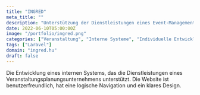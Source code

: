 ```yaml
---
title: "INGRED"
meta_title: ""
description: "Unterstützung der Dienstleistungen eines Event-Management-Unternehmens"
date: 2022-06-10T05:00:00Z
image: "/portfolio/ingred.png"
categories: ["Veranstaltung", "Interne Systeme", "Individuelle Entwicklung"]
tags: ["Laravel"]
domain: "ingred.hu"
draft: false
---
```


Die Entwicklung eines internen Systems, das die Dienstleistungen eines Veranstaltungsplanungsunternehmens unterstützt. Die Website ist benutzerfreundlich, hat eine logische Navigation und ein klares Design.